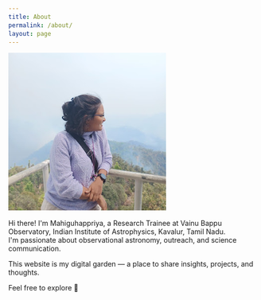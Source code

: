 ```yaml
---
title: About
permalink: /about/
layout: page
---
```

![My photo](/assets/avatar.jpg)

Hi there! I'm Mahiguhappriya, a Research Trainee at Vainu Bappu Observatory, Indian Institute of Astrophysics, Kavalur, Tamil Nadu.  
I'm passionate about observational astronomy, outreach, and science communication.

This website is my digital garden — a place to share insights, projects, and thoughts.

Feel free to explore 🌌

